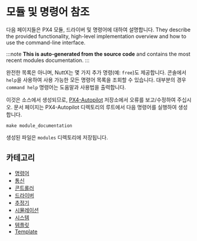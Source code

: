 
# 모듈 및 명령어 참조

다음 페이지들은 PX4 모듈, 드라이버 및 명령어에 대하여 설명합니다. They describe the provided functionality, high-level implementation overview and how to use the command-line interface.

:::note
**This is auto-generated from the source code** and contains the most recent modules documentation.
:::

완전한 목록은 아니며, NuttX는 몇 가지 추가 명령(예: `free`)도 제공합니다. 콘솔에서 `help`을 사용하여 사용 가능한 모든 명령어 목록을 조회할 수 있습니다. 대부분의 경우 `command help` 명령어는 도움말과 사용법을 출력합니다.

이것은 소스에서 생성되므로, [PX4-Autopilot](https://github.com/PX4/PX4-Autopilot) 저장소에서 오류를 보고/수정하여 주십시오. 문서 페이지는 PX4-Autopilot 디렉토리의 루트에서 다음 명령어를 실행하여 생성합니다.

```
make module_documentation
```
생성된 파일은 `modules` 디렉토리에 저장됩니다.

## 카테고리
- [명령어](modules_autotune.md)
- [통신](modules_command.md)
- [콘트롤러](modules_communication.md)
- [드라이버](modules_controller.md)
- [추정기](modules_driver.md)
- [시뮬레이션](modules_estimator.md)
- [시스템](modules_simulation.md)
- [템플릿](modules_system.md)
- [Template](modules_template.md)

